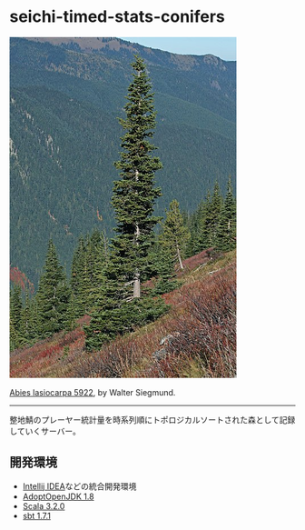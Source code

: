 # seichi-timed-stats-conifers

![Abies lasiocarpa](./docs/400px-Abies_lasiocarpa_5922.jpg)

[Abies lasiocarpa 5922](https://commons.wikimedia.org/wiki/File:Abies_lasiocarpa_5922.JPG), by Walter Siegmund.

--- 

整地鯖のプレーヤー統計量を時系列順にトポロジカルソートされた森として記録していくサーバー。

## 開発環境

- [Intellij IDEA](https://www.jetbrains.com/idea/)などの統合開発環境
- [AdoptOpenJDK 1.8](https://adoptopenjdk.net/?variant=openjdk8&jvmVariant=hotspot)
- [Scala 3.2.0](https://adoptopenjdk.net/?variant=openjdk8&jvmVariant=hotspot)
- [sbt 1.7.1](https://www.scala-sbt.org/1.x/docs/Setup.html)
